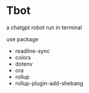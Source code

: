 # Tbot
a chatgpt robot run in terminal

use package
- readline-sync
- colors
- dotenv
- ora
- rollup
- rollup-plugin-add-shebang
